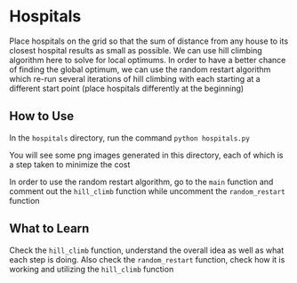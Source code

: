 # Hospitals

Place hospitals on the grid so that the sum of distance from any house to its closest hospital results as small as possible. We can use hill climbing algorithm here to solve for local optimums. In order to have a better chance of finding the global optimum, we can use the random restart algorithm which re-run several iterations of hill climbing with each starting at a different start point (place hospitals differently at the beginning)

## How to Use

In the `hospitals` directory, run the command `python hospitals.py`

You will see some png images generated in this directory, each of which is a step taken to minimize the cost

In order to use the random restart algorithm, go to the `main` function and comment out the `hill_climb` function while uncomment the `random_restart` function

## What to Learn

Check the `hill_climb` function, understand the overall idea as well as what each step is doing. Also check the `random_restart` function, check how it is working and utilizing the `hill_climb` function
